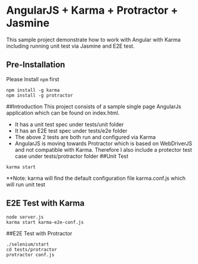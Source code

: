 # AngularJS + Karma + Protractor + Jasmine

 This sample project demonstrate how to work with Angular with Karma including running unit test via Jasmine and E2E test.

## Pre-Installation 
Please Install `npm` first
```
npm install -g karma
npm install -g protractor
```
##Introduction
This project consists of a sample single page AngularJs application which can be found on index.html.
* It has a unit test spec  under tests/unit folder
* It has an E2E test spec under tests/e2e folder
* The above 2 tests are both run and configured via Karma
* AngularJS is moving towards Protractor which is based on WebDriverJS
  and not compatible with Karma. Therefore I also include a protector
test case under tests/protractor folder 
##Unit Test
```
karma start
```
**Note: karma will find the default configuration file karma.conf.js which will run
unit test
## E2E Test with Karma
```
node server.js
karma start karma-e2e-conf.js
```
##E2E Test with Protractor
```
./selenium/start
cd tests/protractor
protractor conf.js
```



